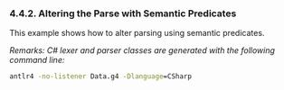 ﻿### 4.4.2. Altering the Parse with Semantic Predicates

This example shows how to alter parsing using semantic predicates.

_Remarks: C# lexer and parser classes are generated with the following command line:_

```bat
antlr4 -no-listener Data.g4 -Dlanguage=CSharp
```